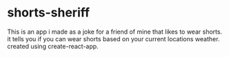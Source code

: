 # shorts-sheriff

This is an app i made as a joke for a friend of mine that likes to wear shorts. it tells you if you can wear shorts based on your current locations weather. created using create-react-app.
